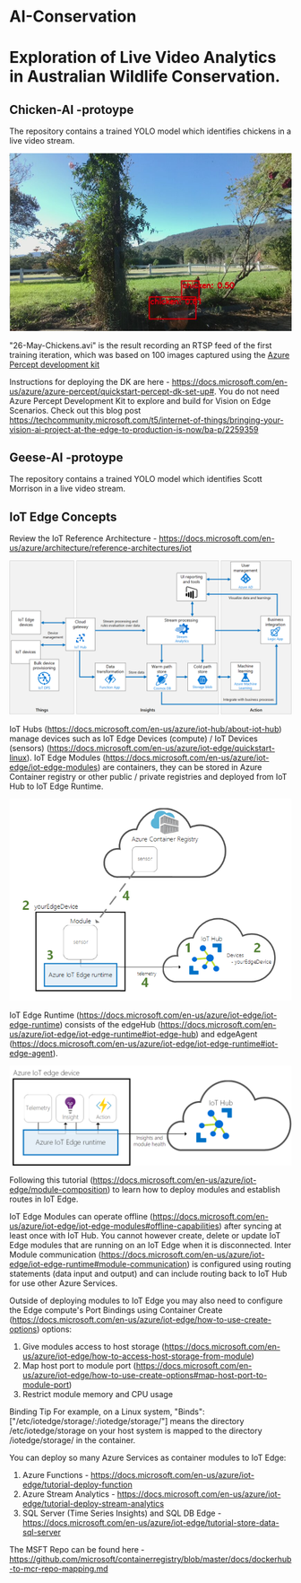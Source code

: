 # AI-Conservation

<H1> Exploration of Live Video Analytics in Australian Wildlife Conservation.</H1>

<H2> Chicken-AI -protoype</H2>
 
The repository contains a trained YOLO model which identifies chickens in a live video stream. 

![chicken](Images/chickenai.png)

"26-May-Chickens.avi" is the result recording an RTSP feed of the first training iteration, which was based on 100 images captured using the [Azure Percept development kit](https://azure.microsoft.com/en-au/pricing/details/azure-percept/#)

Instructions for deploying the DK are here - https://docs.microsoft.com/en-us/azure/azure-percept/quickstart-percept-dk-set-up#. You do not need Azure Percept Development Kit to explore and build for Vision on Edge Scenarios. Check out this blog post https://techcommunity.microsoft.com/t5/internet-of-things/bringing-your-vision-ai-project-at-the-edge-to-production-is-now/ba-p/2259359 


<H2> Geese-AI -protoype</H2>
 
The repository contains a trained YOLO model which identifies Scott Morrison in a live video stream.


<h2> IoT Edge Concepts </h2>

Review the IoT Reference Architecture - https://docs.microsoft.com/en-us/azure/architecture/reference-architectures/iot 

![iotrefarch](Images/iotrefarch.png)

IoT Hubs (https://docs.microsoft.com/en-us/azure/iot-hub/about-iot-hub) manage devices such as IoT Edge Devices (compute) / IoT Devices (sensors) (https://docs.microsoft.com/en-us/azure/iot-edge/quickstart-linux). IoT Edge Modules (https://docs.microsoft.com/en-us/azure/iot-edge/iot-edge-modules) are containers, they can be stored in Azure Container registry or other public / private registries and deployed from IoT Hub to IoT Edge Runtime.

![Pipeline](Images/install-edge-full.png)
 
IoT Edge Runtime (https://docs.microsoft.com/en-us/azure/iot-edge/iot-edge-runtime) consists of the edgeHub (https://docs.microsoft.com/en-us/azure/iot-edge/iot-edge-runtime#iot-edge-hub) and edgeAgent (https://docs.microsoft.com/en-us/azure/iot-edge/iot-edge-runtime#iot-edge-agent).

![install-edge-full](Images/pipeline.png)

Following this tutorial (https://docs.microsoft.com/en-us/azure/iot-edge/module-composition) to learn how to deploy modules and establish routes in IoT Edge.
 
IoT Edge Modules can operate offline (https://docs.microsoft.com/en-us/azure/iot-edge/iot-edge-modules#offline-capabilities) after syncing at least once with IoT Hub. You cannot however create, delete or update IoT Edge modules that are running on an IoT Edge when it is disconnected. Inter Module communication (https://docs.microsoft.com/en-us/azure/iot-edge/iot-edge-runtime#module-communication) is configured using routing statements (data input and output)  and can include routing back to IoT Hub for use other Azure Services.
 
Outside of deploying modules to IoT Edge you may also need to configure the Edge compute's Port Bindings using Container Create (https://docs.microsoft.com/en-us/azure/iot-edge/how-to-use-create-options) options:
1.	Give modules access to host storage (https://docs.microsoft.com/en-us/azure/iot-edge/how-to-access-host-storage-from-module)
2.	Map host port to module port (https://docs.microsoft.com/en-us/azure/iot-edge/how-to-use-create-options#map-host-port-to-module-port)
3.	Restrict module memory and CPU usage
 
Binding Tip
For example, on a Linux system, "Binds":["/etc/iotedge/storage/:/iotedge/storage/"] means the directory /etc/iotedge/storage on your host system is mapped to the directory /iotedge/storage/ in the container. 
 
You can deploy so many Azure Services as container modules to IoT Edge:
1. 	Azure Functions - https://docs.microsoft.com/en-us/azure/iot-edge/tutorial-deploy-function
2. 	Azure Stream Analytics - https://docs.microsoft.com/en-us/azure/iot-edge/tutorial-deploy-stream-analytics
3.	SQL Server (Time Series Insights) and SQL DB Edge - https://docs.microsoft.com/en-us/azure/iot-edge/tutorial-store-data-sql-server


The MSFT Repo can be found here - https://github.com/microsoft/containerregistry/blob/master/docs/dockerhub-to-mcr-repo-mapping.md
